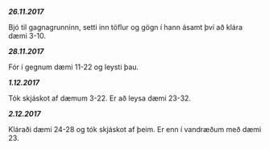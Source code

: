 ***26.11.2017***

Bjó til gagnagrunninn, setti inn töflur og gögn í hann ásamt því að klára 
dæmi 3-10.

***28.11.2017***

Fór í gegnum dæmi 11-22 og leysti þau.


***1.12.2017***

Tók skjáskot af dæmum 3-22. Er að leysa dæmi 23-32.

***2.12.2017***

Kláraði dæmi 24-28 og tók skjáskot af þeim. Er enn í vandræðum með dæmi 23.

